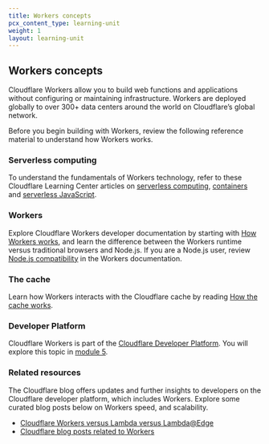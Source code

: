 ```yaml
---
title: Workers concepts
pcx_content_type: learning-unit
weight: 1
layout: learning-unit
---
```


## Workers concepts

Cloudflare Workers allow you to build web functions and applications without configuring or maintaining infrastructure. Workers are deployed globally to over 300+ data centers around the world on Cloudflare’s global network.

Before you begin building with Workers, review the following reference material to understand how Workers works.

### Serverless computing

To understand the fundamentals of Workers technology, refer to these Cloudflare Learning Center articles on [serverless computing](https://www.cloudflare.com/learning/serverless/what-is-serverless/), [containers](https://www.cloudflare.com/learning/serverless/serverless-vs-containers/) and [serverless JavaScript](https://www.cloudflare.com/learning/serverless/serverless-javascript/).

### Workers

Explore Cloudflare Workers developer documentation by starting with [How Workers works](/workers/learning/how-workers-works/), and learn the difference between the Workers runtime versus traditional browsers and Node.js. If you are a Node.js user, review [Node.js compatibility](/workers/runtime-apis/nodejs/) in the Workers documentation.

### The cache

Learn how Workers interacts with the Cloudflare cache by reading [How the cache works](/workers/learning/how-the-cache-works/).

### Developer Platform

Cloudflare Workers is part of the [Cloudflare Developer Platform](https://www.cloudflare.com/developer-platform/products/). You will explore this topic in [module 5](/learning-paths/workers/#build-applications-with-cloudflares-developer-platform).

### Related resources

The Cloudflare blog offers updates and further insights to developers on the Cloudflare developer platform, which includes Workers. Explore some curated blog posts below on Workers speed, and scalability.

* [Cloudflare Workers versus Lambda versus Lambda@Edge](https://blog.cloudflare.com/serverless-performance-comparison-workers-lambda/)
* [Cloudflare blog posts related to Workers](https://blog.cloudflare.com/tag/workers/)